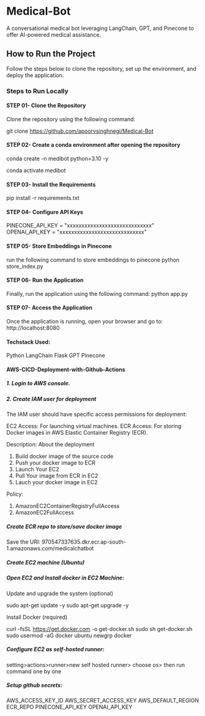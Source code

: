 # Medical-Bot

A conversational medical bot leveraging LangChain, GPT, and Pinecone to offer AI-powered medical assistance.

## How to Run the Project

Follow the steps below to clone the repository, set up the environment, and deploy the application.

### Steps to Run Locally

#### STEP 01- Clone the Repository

Clone the repository using the following command:

git clone https://github.com/apoorvsinghnegi/Medical-Bot

#### STEP 02- Create a conda environment after opening the repository

conda create -n medibot python=3.10 -y

conda activate medibot

#### STEP 03- Install the Requirements

pip install -r requirements.txt

#### STEP 04- Configure API Keys

PINECONE_API_KEY = "xxxxxxxxxxxxxxxxxxxxxxxxxxxxx"
OPENAI_API_KEY = "xxxxxxxxxxxxxxxxxxxxxxxxxxxxx"

#### STEP 05- Store Embeddings in Pinecone

run the following command to store embeddings to pinecone
python store_index.py

#### STEP 06- Run the Application

Finally, run the application using the following command:
python app.py

#### STEP 07- Access the Application

Once the application is running, open your browser and go to:
http://localhost:8080

#### Techstack Used:

Python
LangChain
Flask
GPT
Pinecone


#### AWS-CICD-Deployment-with-Github-Actions
##### 1. Login to AWS console.
##### 2. Create IAM user for deployment
The IAM user should have specific access permissions for deployment:

EC2 Access: For launching virtual machines.
ECR Access: For storing Docker images in AWS Elastic Container Registry (ECR).

Description: About the deployment

1. Build docker image of the source code
2. Push your docker image to ECR
3. Launch Your EC2 
4. Pull Your image from ECR in EC2
5. Lauch your docker image in EC2

Policy:

1. AmazonEC2ContainerRegistryFullAccess
2. AmazonEC2FullAccess

##### Create ECR repo to store/save docker image

Save the URI: 970547337635.dkr.ecr.ap-south-1.amazonaws.com/medicalchatbot

##### Create EC2 machine (Ubuntu)

##### Open EC2 and Install docker in EC2 Machine:

Update and upgrade the system (optional)

sudo apt-get update -y
sudo apt-get upgrade -y

Install Docker (required)

curl -fsSL https://get.docker.com -o get-docker.sh
sudo sh get-docker.sh
sudo usermod -aG docker ubuntu
newgrp docker

##### Configure EC2 as self-hosted runner:

setting>actions>runner>new self hosted runner> choose os> then run command one by one

##### Setup github secrets:

AWS_ACCESS_KEY_ID
AWS_SECRET_ACCESS_KEY
AWS_DEFAULT_REGION
ECR_REPO
PINECONE_API_KEY
OPENAI_API_KEY
